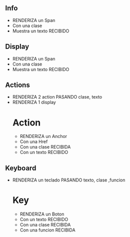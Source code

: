 ## Info

- RENDERIZA un Span
- Con una clase
- Muestra un texto RECIBIDO

## Display

- RENDERIZA un Span
- Con una clase
- Muestra un texto RECIBIDO

## Actions

- RENDERIZA 2 action PASANDO clase, texto
- RENDERIZA 1 display
  # Action
  - RENDERIZA un Anchor
  - Con una Href
  - Con una clase RECIBIDA
  - Con un texto RECIBIDO

## Keyboard

- RENDERIZA un teclado PASANDO texto, clase ,funcion

  # Key

  - RENDERIZA un Boton
  - Con un texto RECIBIDO
  - Con una clase RECIBIDA
  - Con una funcion RECIBIDA
